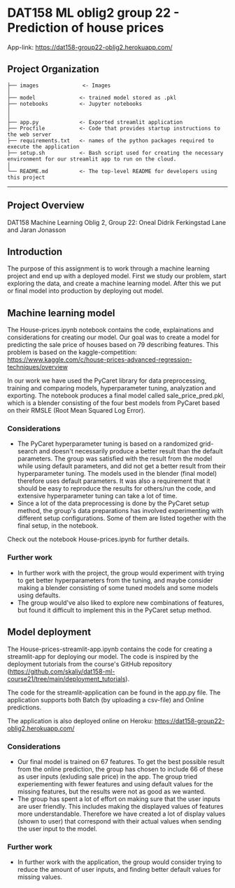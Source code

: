 # DAT158 ML oblig2 group 22 - Prediction of house prices

App-link: https://dat158-group22-oblig2.herokuapp.com/

Project Organization
--------
    ├── images              <- Images
    │   
    ├── model              <- trained model stored as .pkl
    ├── notebooks          <- Jupyter notebooks 
    │    
    │   
    ├── app.py             <- Exported streamlit application
    ├── Procfile           <- Code that provides startup instructions to the web server
    ├── requirements.txt   <- names of the python packages required to execute the application
    ├── setup.sh           <- Bash script used for creating the necessary environment for our streamlit app to run on the cloud.
    │
    └── README.md          <- The top-level README for developers using this project
--------


Project Overview
--------
DAT158 Machine Learning Oblig 2, Group 22: Oneal Didrik Ferkingstad Lane and Jaran Jonasson

## Introduction
The purpose of this assignment is to work through a machine learning project and end up with a deployed model. First we study our problem, start exploring the data, and create a machine learning model. After this we put or final model into production by deploying out model. 

## Machine learning model
The House-prices.ipynb notebook contains the code, explainations and considerations for creating our model. Our goal was to create a model for predicting the sale price of houses based on 79 describing features. This problem is based on the kaggle-competition: https://www.kaggle.com/c/house-prices-advanced-regression-techniques/overview  

In our work we have used the PyCaret library for data preprocessing, training and comparing models, hyperparameter tuning, analyzation and exporting. The notebook produces a final model called sale_price_pred.pkl, which is a blender consisting of the four best models from PyCaret based on their RMSLE (Root Mean Squared Log Error).

### Considerations
* The PyCaret hyperparameter tuning is based on a randomized grid-search and doesn't necessarily produce a better result than the default parameters. The group was satisfied with the result from the model while using default parameters, and did not get a better result from their hyperparameter tuning. The models used in the blender (final model) therefore uses default parameters. It was also a requirement that it should be easy to reproduce the results for others/run the code, and extensive hyperparameter tuning can take a lot of time. 
* Since a lot of the data preprocessing is done by the PyCaret setup method, the group's data preparations has involved experimenting with different setup configurations. Some of them are listed together with the final setup, in the notebook. 

Check out the notebook House-prices.ipynb for further details.

### Further work
* In further work with the project, the group would experiment with trying to get better hyperparameters from the tuning, and maybe consider making a blender consisting of some tuned models and some models using defaults. 
* The group would've also liked to explore new combinations of features, but found it difficult to implement this in the PyCaret setup method.  

## Model deployment
The House-prices-streamlit-app.ipynb contains the code for creating a streamlit-app for deploying our model. The code is inspired by the deployment tutorials from the course's GitHub repository (https://github.com/skaliy/dat158-ml-course21/tree/main/deployment_tutorials). 

The code for the streamlit-application can be found in the app.py file. The application supports both Batch (by uploading a csv-file) and Online predictions. 

The application is also deployed online on Heroku: https://dat158-group22-oblig2.herokuapp.com/

### Considerations
* Our final model is trained on 67 features. To get the best possible result from the online prediction, the group has chosen to include 66 of these as user inputs (exluding sale price) in the app. The group tried experiementing with fewer features and using default values for the missing features, but the results were not as good as we wanted. 
* The group has spent a lot of effort on making sure that the user inputs are user friendly. This includes making the displayed values of features more understandable. Therefore we have created a lot of display values (shown to user) that correspond with their actual values when sending the user input to the model.  

### Further work
* In further work with the application, the group would consider trying to reduce the amount of user inputs, and finding better default values for missing values. 
